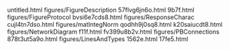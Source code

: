 untitled.html
figures/FigureDescription
57flvg6jn6o.html
9b7f.html
figures/FigureProtocol
bvsi6e7cds8.html
figures/ResponseCharac
cujl4tn7dso.html
figures/matIntegNorm
qodhh9j0sq8.html
k20saiucdt8.html
figures/NetworkDiagram
f11f.html
fv399u8b2v.html
figures/PBConnections
878t3ut5a9o.html
figures/LinesAndTypes
1562e.html
17fe5.html